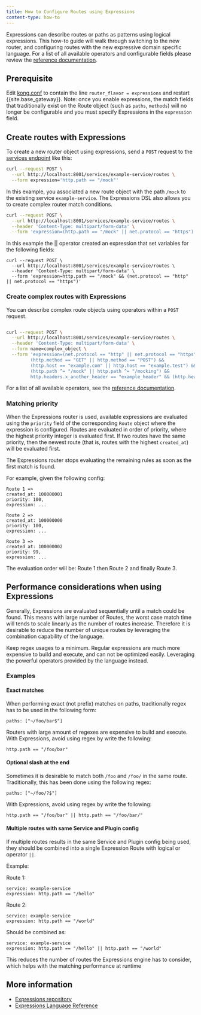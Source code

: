 ```yaml
---
title: How to Configure Routes using Expressions
content-type: how-to
---
```



Expressions can describe routes or paths as patterns using logical expressions.
This how-to guide will walk through switching to the new router, and configuring routes with the new expressive domain specific language.
For a list of all available operators and configurable fields please review the [reference documentation](/gateway/latest/reference/router-expressions-language/).

## Prerequisite

Edit [kong.conf](/gateway/latest/production/kong-conf/) to contain the line `router_flavor = expressions` and restart {{site.base_gateway}}.
Note: once you enable expressions, the match fields that traditionally exist on the Route object (such as `paths`, `methods`) will no longer
be configurable and you must specify Expressions in the `expression` field.

## Create routes with Expressions

To create a new router object using expressions, send a `POST` request to the [services endpoint](/gateway/latest/admin-api/#update-route) like this:
```sh
curl --request POST \
  --url http://localhost:8001/services/example-service/routes \
  --form expression='http.path == "/mock"'
```

In this example, you associated a new route object with the path `/mock` to the existing service `example-service`. The Expressions DSL also allows you to create complex router match conditions.

```sh
curl --request POST \
  --url http://localhost:8001/services/example-service/routes \
  --header 'Content-Type: multipart/form-data' \
  --form 'expression=(http.path == "/mock" || net.protocol == "https")'
```
In this example the || operator created an expression that set variables for the following fields:

```
curl --request POST \
  --url http://localhost:8001/services/example-service/routes \
  --header 'Content-Type: multipart/form-data' \
  --form 'expression=http.path == "/mock" && (net.protocol == "http" || net.protocol == "https")'
```

### Create complex routes with Expressions

You can describe complex route objects using operators within a `POST` request.

```sh

curl --request POST \
  --url http://localhost:8001/services/example-service/routes \
  --header 'Content-Type: multipart/form-data' \
  --form name=complex_object \
  --form 'expression=(net.protocol == "http" || net.protocol == "https") &&
         (http.method == "GET" || http.method == "POST") &&
         (http.host == "example.com" || http.host == "example.test") &&
         (http.path ^= "/mock" || http.path ^= "/mocking") &&
         http.headers.x_another_header == "example_header" && (http.headers.x_my_header == "example" || http.headers.x_my_header == "example2")'
```


For a list of all available operators, see the [reference documentation](/gateway/latest/reference/router-expressions-language/).

### Matching priority

When the Expressions router is used, available expressions are evaluated using the `priority` field of the corresponding `Route` object
where the expression is configured. Routes are evaluated in order of priority, where the highest priority integer is evaluated first. If two routes have the same priority, then
the newest route (that is, routes with the highest `created_at`) will be evaluated first.

The Expressions router stops evaluating the remaining rules as soon as the first match is found.

For example, given the following config:

```
Route 1 =>
created_at: 100000001
priority: 100,
expression: ...

Route 2 =>
created_at: 100000000
priority: 100,
expression: ...

Route 3 =>
created_at: 100000002
priority: 99,
expression: ...
```

The evaluation order will be: Route 1 then Route 2 and finally Route 3.

## Performance considerations when using Expressions

Generally, Expressions are evaluated sequentially until a match could be found. This means with large number of Routes, the worst case match time
will tends to scale linearly as the number of routes increase. Therefore it is desirable to reduce the number of unique routes by leveraging
the combination capability of the language.

Keep regex usages to a minimum. Regular expressions are much more expensive to build and execute, and can not be optimized easily. Leveraging the
powerful operators provided by the language instead.

### Examples

#### Exact matches

When performing exact (not prefix) matches on paths, traditionally regex has to be used in the following form:

```
paths: ["~/foo/bar$"]
```

Routers with large amount of regexes are expensive to build and execute. With Expressions, avoid using regex by write the following:

```
http.path == "/foo/bar"
```

#### Optional slash at the end

Sometimes it is desirable to match both `/foo` and `/foo/` in the same route. Traditionally, this has been done using the following regex:


```
paths: ["~/foo/?$"]
```

With Expressions, avoid using regex by write the following:

```
http.path == "/foo/bar" || http.path == "/foo/bar/"
```

#### Multiple routes with same Service and Plugin config

If multiple routes results in the same Service and Plugin config being used, they should be combined into a single Expression Route
with logical or operator `||`.

Example:

Route 1:
```
service: example-service
expression: http.path == "/hello"
```

Route 2:
```
service: example-service
expression: http.path == "/world"
```

Should be combined as:

```
service: example-service
expression: http.path == "/hello" || http.path == "/world"
```

This reduces the number of routes the Expressions engine has to consider, which helps with the matching performance at runtime

## More information

* [Expressions repository](https://github.com/Kong/atc-router#table-of-contents)
* [Expressions Language Reference](/gateway/latest/reference/router-expressions-language/)
